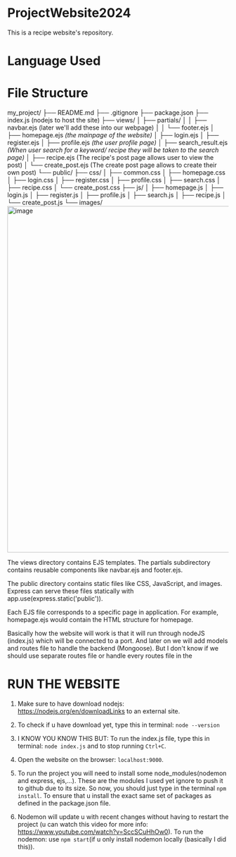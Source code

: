 # ProjectWebsite2024
This is a recipe website's repository. 

# Language Used

# File Structure
my_project/
├── README.md
├── .gitignore
├── package.json
├── index.js (nodejs to host the site)
├── views/
│   ├── partials/
│   │   ├── navbar.ejs (later we'll add these into our webpage)
│   │   └── footer.ejs
│   ├── homepage.ejs *(the mainpage of the website)*
│   ├── login.ejs 
│   ├── register.ejs
│   ├── profile.ejs *(the user profile page)*
│   ├── search_result.ejs *(When user search for a keyword/ recipe they will be taken to the search page)*
│   ├── recipe.ejs (The recipe's post page allows user to view the post)
│   └── create_post.ejs (The create post page allows to create their own post)
└── public/
    ├── css/
    │   ├── common.css
    │   ├── homepage.css
    │   ├── login.css
    │   ├── register.css
    │   ├── profile.css
    │   ├── search.css
    │   ├── recipe.css
    │   └── create_post.css
    ├── js/
    │   ├── homepage.js
    │   ├── login.js
    │   ├── register.js
    │   ├── profile.js
    │   ├── search.js
    │   ├── recipe.js
    │   └── create_post.js
    └── images/
<img width="787" alt="image" src="https://github.com/WebProgrammingStudioSem124/ProjectWebsite2024/assets/152080640/17dd087a-eded-4f03-ba27-9a586a732e5d">

The views directory contains EJS templates. The partials subdirectory contains reusable components like navbar.ejs and footer.ejs.

The public directory contains static files like CSS, JavaScript, and images. Express can serve these files statically with app.use(express.static('public')).

Each EJS file corresponds to a specific page in application. For example, homepage.ejs would contain the HTML structure for homepage. 

Basically how the website will work is that it will run through nodeJS (index.js) which will be connected to a port. And later on we will add models and routes file to handle the backend (Mongoose). But I don't know if we should use separate routes file or handle every routes file in the 

# RUN THE WEBSITE
  1. Make sure to have download nodejs: https://nodejs.org/en/downloadLinks to an external site.
  2. To check if u have download yet, type this in terminal: `node --version`

  3. I KNOW YOU KNOW THIS BUT: To run the index.js file, type this in terminal: `node index.js` and to stop running `Ctrl+C`.
  
  4. Open the website on the browser: `localhost:9000`.

  5. To run the project you will need to install some node_modules(nodemon and express, ejs,...). These are the modules I used yet ignore to push it to github due to its size. So now, you should just type in the terminal `npm install`. To ensure that u install the exact same set of packages as defined in the package.json file.


  6. Nodemon will update u with recent changes without having to restart the project (u can watch this video for more info: https://www.youtube.com/watch?v=SccSCuHhOw0). To run the nodemon: use `npm start`(if u only install nodemon locally (basically I did this)). 
  

  
